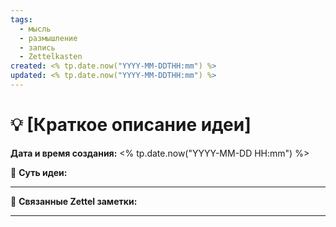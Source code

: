```yaml
---
tags:
  - мысль
  - размышление
  - запись
  - Zettelkasten
created: <% tp.date.now("YYYY-MM-DDTHH:mm") %>
updated: <% tp.date.now("YYYY-MM-DDTHH:mm") %>
---
```

# 💡  [Краткое описание идеи]

**Дата и время создания:** <% tp.date.now("YYYY-MM-DD HH:mm") %>

 💫 **Суть идеи:**
 

- - -

🔗 **Связанные Zettel заметки:**



------
